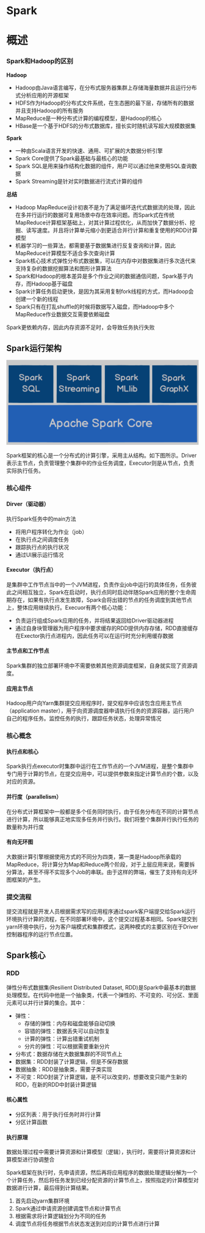 # Spark

# 概述

### Spark和Hadoop的区别

**Hadoop**

* Hadoop由Java语言编写，在分布式服务器集群上存储海量数据并且运行分布式分析应用的开源框架
* HDFS作为Hadoop的分布式文件系统，在生态圈的最下层，存储所有的数据并且支持Hadoop的所有服务
* MapReduce是一种分布式计算的编程模型，是Hadoop的核心
* HBase是一个基于HDFS的分布式数据库，擅长实时随机读写超大规模数据集

**Spark**

* 一种由Scala语言开发的快速、通用、可扩展的大数据分析引擎
* Spark Core提供了Spark最基础与最核心的功能
* Spark SQL是用来操作结构化数据的组件，用户可以通过他来使用SQL查询数据
* Spark Streaming是针对实时数据进行流式计算的组件

**总结**

* Hadoop MapReduce设计初衷不是为了满足循环迭代式数据流的处理，因此在多并行运行的数据可复用场景中存在效率问题。而Spark式在传统MapReduce计算框架基础上，对其计算过程优化，从而加快了数据分析、挖掘、读写速度。并且将计算单元缩小到更适合并行计算和重复使用的RDD计算模型
* 机器学习的一些算法，都需要基于数据集进行反复查询和计算，因此MapReduce计算模型不适合多次查询计算
* Spark核心技术式弹性分布式数据集，可以在内存中对数据集进行多次迭代来支持复杂的数据挖掘算法和图形计算算法
* Spark和Hadoop的根本差异是多个作业之间的数据通信问题，Spark基于内存，而Hadoop基于磁盘
* Spark计算任务启动更快，是因为其采用复制fork线程的方式，而Hadoop会创建一个新的线程
* Spark只有在打乱shuffle的时候将数据写入磁盘，而Hadoop中多个MapReduce作业数据交互需要依赖磁盘

Spark更依赖内存，因此内存资源不足时，会导致任务执行失败

## Spark运行架构

![image-20231209222930062](./image-20231209222930062.png)

Spark框架的核心是一个分布式的计算引擎，采用主从结构。如下图所示。Driver表示主节点，负责管理整个集群中的作业任务调度，Executor则是从节点，负责实际执行任务。

### 核心组件

#### Dirver（驱动器）

执行Spark任务中的main方法

* 将用户程序转化为作业（job）
* 在执行点之间调度任务
* 跟踪执行点的执行状况
* 通过UI展示运行情况

#### Executor（执行点）

是集群中工作节点当中的一个JVM进程，负责作业job中运行的具体任务，任务彼此之间相互独立，Spark在启动时，执行点同时启动伴随Spark应用的整个生命周期存在，如果有执行点发生故障，Spark会将出错的节点的任务调度到其他节点上，整体应用继续执行。Execuor有两个核心功能：

* 负责运行组成Spark应用的任务，并将结果返回给Driver驱动器进程
* 通过自身块管理器为用户程序中要求缓存的RDD提供内存存储，RDD直接缓存在Exector执行点进程内，因此任务可以在运行时充分利用缓存数据

#### 主节点和工作节点

Spark集群的独立部署环境中不需要依赖其他资源调度框架，自身就实现了资源调度。

#### 应用主节点

Hadoop用户向Yarn集群提交应用程序时，提交程序中应该包含应用主节点（application master），用于向资源调度器申请执行任务的资源容器，运行用户自己的程序任务。监控任务的执行，跟踪任务状态，处理异常情况

### 核心概念

#### 执行点和核心

Spark执行点executor时集群中运行在工作节点的一个JVM进程，是整个集群中专门用于计算的节点，在提交应用中，可以提供参数来指定计算节点的个数，以及对应的资源。

#### 并行度（parallelism）

在分布式计算框架中一般都是多个任务同时执行，由于任务分布在不同的计算节点进行计算，所以能够真正地实现多任务并行执行。我们将整个集群并行执行任务的数量称为并行度

#### 有向无环图

大数据计算引擎根据使用方式的不同分为四类，第一类是Hadoop所承载的MapReduce，将计算分为Map和Reduce两个阶段，对于上层应用来说，需要拆分算法，甚至不得不实现多个Job的串联。由于这样的弊端，催生了支持有向无环图框架的产生。

### 提交流程

提交流程就是开发人员根据需求写的应用程序通过spark客户端提交给Spark运行环境执行计算的流程，在不同部署环境中，这个提交过程基本相同。Spark提交到yarn环境中执行，分为客户端模式和集群模式，这两种模式的主要区别在于Driver控制器程序的运行节点位置。

## Spark核心

### RDD

弹性分布式数据集(Resilient Distributed Dataset, RDD)是Spark中最基本的数据处理模型。在代码中他是一个抽象类，代表一个弹性的、不可变的、可分区、里面元素可以并行计算的集合。其中：

* 弹性：
  * 存储的弹性：内存和磁盘能够自动切换
  * 容错的弹性：数据丢失可以自动恢复
  * 计算的弹性：计算出错重试机制
  * 分片的弹性：可以根据需要重新分片
* 分布式：数据存储在大数据集群的不同节点上
* 数据集：RDD封装了计算逻辑，但是不保存数据
* 数据抽象：RDD是抽象类，需要子类实现
* 不可变：RDD封装了计算逻辑，是不可以改变的，想要改变只能产生新的RDD，在新的RDD中封装计算逻辑

#### 核心属性

* 分区列表：用于执行任务时并行计算
* 分区计算函数

#### 执行原理

数据处理过程中需要计算资源和计算模型（逻辑），执行时，需要将计算资源和计算模型进行协调整合

Spark框架在执行时，先申请资源，然后再将应用程序的数据处理逻辑分解为一个个计算任务，然后将任务发到已经分配资源的计算节点上，按照指定的计算模型对数据进行计算，最后得到计算结果。

1. 首先启动yarn集群环境
2. Spark通过申请资源创建调度节点和计算节点
3. 根据需求将计算逻辑划分为不同的任务
4. 调度节点将任务根据节点状态发送到对应的计算节点进行计算
